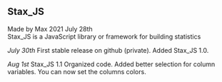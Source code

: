 ## Stax_JS
Made by Max 2021 July 28th <br>
Stax_JS is a JavaScript library or framework for building statistics

*July 30th*
First stable release on github (private).
Added Stax_JS 1.0.

*Aug 1st*
Stax_JS 1.1
Organized code.
Added better selection for column variables.
You can now set the columns colors.
